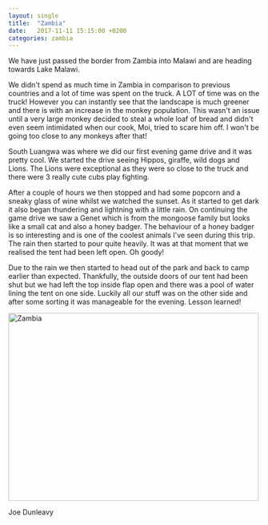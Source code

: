 ```yaml
---
layout: single
title:  "Zambia"
date:   2017-11-11 15:15:00 +0200
categories: zambia
---
```


We have just passed the border from Zambia into Malawi and are heading towards Lake Malawi. 

We didn't spend as much time in Zambia in comparison to previous countries and a lot of time was spent on the truck. A LOT of time was on the truck! However you can instantly see that the landscape is much greener and there is with an increase in the monkey population. This wasn't an issue until a very large monkey decided to steal a whole loaf of bread and didn't even seem intimidated when our cook, Moi, tried to scare him off. I won't be going too close to any monkeys after that!

South Luangwa was where we did our first evening game drive and it was pretty cool. We started the drive seeing Hippos, giraffe, wild dogs and Lions. The Lions were exceptional as they were so close to the truck and there were 3 really cute cubs play fighting. 

After a couple of hours we then stopped and had some popcorn and a sneaky glass of wine whilst we watched the sunset. As it started to get dark it also began thundering and lightning with a little rain. On continuing the game drive we saw a Genet which is from the mongoose family but looks like a small cat and also a honey badger. The behaviour of a honey badger is so interesting and is one of the coolest animals I've seen during this trip. The rain then started to pour quite heavily. It was at that moment that we realised the tent had been left open. Oh goody! 

Due to the rain we then started to head out of the park and back to camp earlier than expected. Thankfully, the outside doors of our tent had been shut but we had left the top inside flap open and there was a pool of water lining the tent on one side. Luckily all our stuff was on the other side and after some sorting it was manageable for the evening. Lesson learned! 

<a data-flickr-embed="true"  href="https://www.flickr.com/photos/141696511@N06/albums/72157667336988569" title="Zambia"><img src="https://farm5.staticflickr.com/4601/24128785137_b8e9ccf4bb.jpg" width="500" height="375" alt="Zambia"></a><script async src="//embedr.flickr.com/assets/client-code.js" charset="utf-8"></script>

Joe Dunleavy
